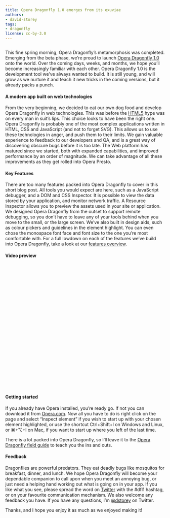 ```yaml
---
title: Opera Dragonfly 1.0 emerges from its exuviae
authors:
- david-storey
tags:
- dragonfly
license: cc-by-3.0
---
```


<img src="{{ page.id }}/dfl10.png" alt="" />

<p>This fine spring morning, Opera Dragonfly’s metamorphosis was completed. Emerging from the beta phase, we’re proud to launch <a href="https://www.opera.com/dragonfly">Opera Dragonfly 1.0</a> onto the world. Over the coming days, weeks, and months, we hope you’ll become increasingly familiar with each other. Opera Dragonfly 1.0 is the development tool we’ve always wanted to build. It is still young, and will grow as we nurture it and teach it new tricks in the coming versions, but it already packs a punch.</p>

<h4>A modern app built on web technologies</h4>

<p>From the very beginning, we decided to eat our own dog food and develop Opera Dragonfly in web technologies. This was before the <a href="http://dev.w3.org/html5/spec/Overview.html">HTML5</a> hype was on every man in suit’s lips. This choice looks to have been the right one. Opera Dragonfly is probably one of the most complex applications  written in HTML, CSS and JavaScript (and not to forget SVG). This allows us to use these technologies in anger, and push them to their limits. We gain valuable experience to feedback to our developers and QA, and is a great way of discovering obscure bugs before it is too late. The Web platform has matured since we started, both with expanded capabilities, and improved performance by an order of magnitude. We can take advantage of all these improvements as they get rolled into Opera Presto.</p>

<h4>Key Features</h4>

<p>There are too many features packed into Opera Dragonfly to cover in this short blog post.  All tools you would expect are here, such as a JavaScript debugger, and a DOM and CSS Inspector. It is possible to view the data stored by your application, and monitor network traffic. A Resource Inspector allows you to preview the assets used in your site or application. We designed Opera Dragonfly from the outset to support remote debugging, so you don’t have to leave any of your tools behind when you move to the small, or the large screen. We’ve also built in design aids, such as colour pickers and guidelines in the element highlight. You can even chose the monospace font face and font size to the one you’re most comfortable with.  For a full lowdown on each of the features we’ve build into Opera Dragonfly, take a look at our <a href="https://www.opera.com/dragonfly/features/">features overview</a>.</p>

<h4>Video preview</h4>

<object width="640" height="390"><param name="movie" value="https://www.youtube.com/v/BeTzJ-HGLo4?fs=1&amp;amp;hl=en_GB" /><param name="allowFullScreen" value="true" /><param name="allowscriptaccess" value="never" /><embed src="https://www.youtube.com/v/BeTzJ-HGLo4?fs=1&amp;amp;hl=en_GB" type="application/x-shockwave-flash" width="640" height="390" allowfullscreen="true" allowscriptaccess="never" /></object>

<h4>Getting started</h4>

<p>If you already have Opera installed, you’re ready go. If not you can download it from <a href="https://www.opera.com/browser/">Opera.com</a>. Now all you have to do is right click on the page and select <q>Inspect element</q> if you wish to start up with your chosen element highlighted, or use the shortcut Ctrl+Shift+I on Windows and Linux, or ⌘+⌥+I on Mac, if you want to start up where you left of the last time.</p>

<p>There is a lot packed into Opera Dragonfly, so I’ll leave it to the <a href="https://www.opera.com/dragonfly/documentation/">Opera Dragonfly field guide</a> to teach you the ins and outs.</p>

<h4>Feedback</h4>

<p>Dragonflies are powerful predators. They eat deadly bugs like mosquitos for breakfast, dinner, and lunch. We hope Opera Dragonfly will become your dependable companion to call upon when you meet an annoying bug, or just need a helping hand working out what is going on in your app. If you like what you see, please spread the word on <a href="http://www.twitter.com/">Twitter</a> with the #dfl1 hashtag, or on your favourite communication mechanism. We also welcome any feedback you have. If you have any questions, I’m <a href="http://twitter.com/#!/dstorey">@dstorey</a> on Twitter.</p>

<p>Thanks, and I hope you enjoy it as much as we enjoyed making it!</p>
